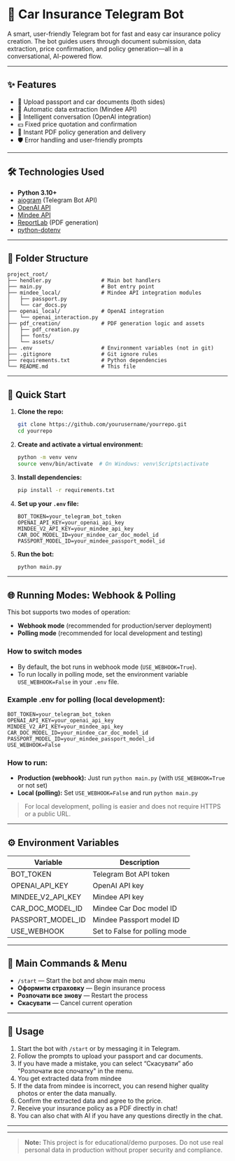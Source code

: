 # 🚗 Car Insurance Telegram Bot

A smart, user-friendly Telegram bot for fast and easy car insurance policy creation. The bot guides users through document submission, data extraction, price confirmation, and policy generation—all in a conversational, AI-powered flow.

---

## ✨ Features
- 📸 Upload passport and car documents (both sides)
- 🤖 Automatic data extraction (Mindee API)
- 🧠 Intelligent conversation (OpenAI integration)
- 💵 Fixed price quotation and confirmation
- 📝 Instant PDF policy generation and delivery
- 🛡️ Error handling and user-friendly prompts
---

## 🛠️ Technologies Used
- **Python 3.10+**
- [aiogram](https://github.com/aiogram/aiogram) (Telegram Bot API)
- [OpenAI API](https://platform.openai.com/)
- [Mindee API](https://mindee.com/)
- [ReportLab](https://www.reportlab.com/) (PDF generation)
- [python-dotenv](https://pypi.org/project/python-dotenv/)

---

## 📁 Folder Structure
```
project_root/
├── hendler.py                # Main bot handlers
├── main.py                   # Bot entry point
├── mindee_local/             # Mindee API integration modules
│   ├── passport.py
│   └── car_docs.py
├── openai_local/             # OpenAI integration
│   └── openai_interaction.py
├── pdf_creation/             # PDF generation logic and assets
│   ├── pdf_creation.py
│   ├── fonts/
│   └── assets/
├── .env                      # Environment variables (not in git)
├── .gitignore                # Git ignore rules
├── requirements.txt          # Python dependencies
└── README.md                 # This file
```

---

## 🚀 Quick Start

1. **Clone the repo:**
   ```sh
   git clone https://github.com/yourusername/yourrepo.git
   cd yourrepo
   ```
2. **Create and activate a virtual environment:**
   ```sh
   python -m venv venv
   source venv/bin/activate  # On Windows: venv\Scripts\activate
   ```
3. **Install dependencies:**
   ```sh
   pip install -r requirements.txt
   ```
4. **Set up your `.env` file:**
   ```env
   BOT_TOKEN=your_telegram_bot_token
   OPENAI_API_KEY=your_openai_api_key
   MINDEE_V2_API_KEY=your_mindee_api_key
   CAR_DOC_MODEL_ID=your_mindee_car_doc_model_id
   PASSPORT_MODEL_ID=your_mindee_passport_model_id
   ```
5. **Run the bot:**
   ```sh
   python main.py
   ```

---

## 🌐 Running Modes: Webhook & Polling

This bot supports two modes of operation:

- **Webhook mode** (recommended for production/server deployment)
- **Polling mode** (recommended for local development and testing)

### **How to switch modes**

- By default, the bot runs in webhook mode (`USE_WEBHOOK=True`).
- To run locally in polling mode, set the environment variable `USE_WEBHOOK=False` in your `.env` file.

### **Example .env for polling (local development):**
```
BOT_TOKEN=your_telegram_bot_token
OPENAI_API_KEY=your_openai_api_key
MINDEE_V2_API_KEY=your_mindee_api_key
CAR_DOC_MODEL_ID=your_mindee_car_doc_model_id
PASSPORT_MODEL_ID=your_mindee_passport_model_id
USE_WEBHOOK=False
```

### **How to run:**
- **Production (webhook):** Just run `python main.py` (with `USE_WEBHOOK=True` or not set)
- **Local (polling):** Set `USE_WEBHOOK=False` and run `python main.py`

> For local development, polling is easier and does not require HTTPS or a public URL.

---

## ⚙️ Environment Variables
| Variable              | Description                        |
|---------------------- |------------------------------------|
| BOT_TOKEN             | Telegram Bot API token              |
| OPENAI_API_KEY        | OpenAI API key                      |
| MINDEE_V2_API_KEY     | Mindee API key                      |
| CAR_DOC_MODEL_ID      | Mindee Car Doc model ID             |
| PASSPORT_MODEL_ID     | Mindee Passport model ID            |
| USE_WEBHOOK           | Set to False for polling mode       |

---

## 💬 Main Commands & Menu
- `/start` — Start the bot and show main menu
- **Оформити страховку** — Begin insurance process
- **Розпочати все знову** — Restart the process
- **Скасувати** — Cancel current operation

---

## 📝 Usage
1. Start the bot with `/start` or by messaging it in Telegram.
2. Follow the prompts to upload your passport and car documents.
3. If you have made a mistake, you can select “Скасувати” або "Розпочати все спочатку" in the menu.
4. You get extracted data from mindee
4. If the data from mindee is incorrect, you can resend higher quality photos or enter the data manually.
5. Confirm the extracted data and agree to the price.
4. Receive your insurance policy as a PDF directly in chat!
5. You can also chat with AI if you have any questions directly in the chat.

---

---

> **Note:** This project is for educational/demo purposes. Do not use real personal data in production without proper security and compliance. 
